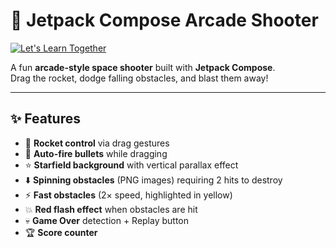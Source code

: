 # 🚀 Jetpack Compose Arcade Shooter  

[![Let's Learn Together](http://img.youtube.com/vi/uzrzJvJSHgI/0.jpg)](https://youtube.com/shorts/uzrzJvJSHgI "Let's Learn Together")



A fun **arcade-style space shooter** built with **Jetpack Compose**.  
Drag the rocket, dodge falling obstacles, and blast them away!  

---

## ✨ Features  

- 🚀 **Rocket control** via drag gestures  
- 🔫 **Auto-fire bullets** while dragging  
- ⭐ **Starfield background** with vertical parallax effect  
- ⬇️ **Spinning obstacles** (PNG images) requiring 2 hits to destroy  
- ⚡ **Fast obstacles** (2× speed, highlighted in yellow)  
- 💥 **Red flash effect** when obstacles are hit  
- 💀 **Game Over** detection + Replay button  
- 🏆 **Score counter**  






